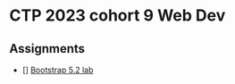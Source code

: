 # CTP 2023 cohort 9 Web Dev

## Assignments
- [] [Bootstrap 5.2 lab](https://github.com/riazahmed01/lab-bootstrap-5.2)
